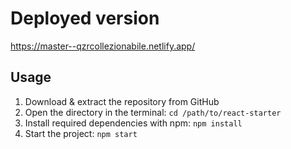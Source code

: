 # Deployed version

https://master--qzrcollezionabile.netlify.app/

## Usage

1. Download & extract the repository from GitHub
1. Open the directory in the terminal: `cd /path/to/react-starter`
1. Install required dependencies with npm: `npm install`
1. Start the project: `npm start`
